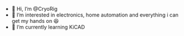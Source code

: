 - 👋 Hi, I’m @CryoRig
- 👀 I’m interested in electronics, home automation and everything i can get my hands on :satisfied:
- 🌱 I’m currently learning KiCAD

<!---
CryoRig/CryoRig is a ✨ special ✨ repository because its `README.md` (this file) appears on your GitHub profile.
You can click the Preview link to take a look at your changes.
--->
